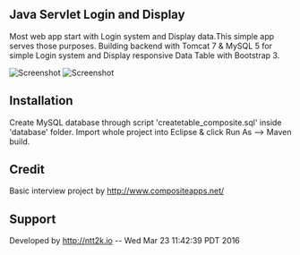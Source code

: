 Java Servlet Login and Display
--------------------

Most web app start with Login system and Display data.This simple app serves those purposes.
Building backend with Tomcat 7 & MySQL 5 for simple Login system and Display responsive Data Table with Bootstrap 3.

![Screenshot](login.png)
![Screenshot](display.png)

Installation
------------
Create MySQL database through script 'createtable_composite.sql' inside 'database' folder.
Import whole project into Eclipse & click Run As --> Maven build.

Credit
-------
Basic interview project by http://www.compositeapps.net/

Support
-------
Developed by http://ntt2k.io
 -- Wed Mar 23 11:42:39 PDT 2016
